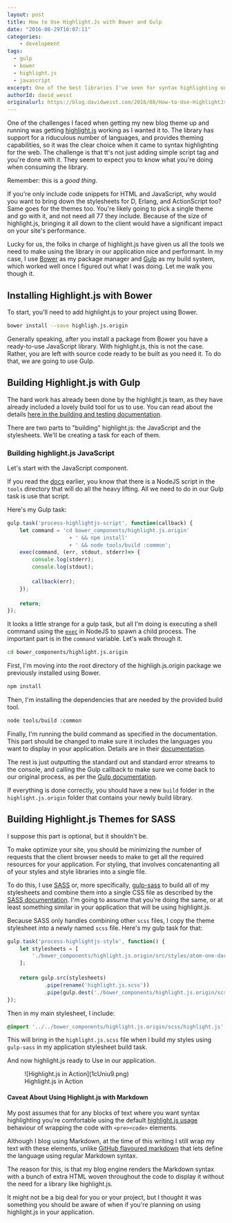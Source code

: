 ```yaml
---
layout: post
title: How to Use Highlight.Js with Bower and Gulp
date: "2016-08-29T10:07:11"
categories:
    - development
tags:
  - gulp
  - bower
  - highlight.js
  - javascript
excerpt: One of the best libraries I've seen for syntax highlighting on the web is highlight.js, IMHO. The catch to using the library is that it takes a bit more effort to setup than just adding a script tag and being done with it. In this post, I'll walk you through the steps I took to get this up and running with Bower and Gulp.
authorId: david_wesst
originalurl: https://blog.davidwesst.com/2016/08/How-to-Use-HighlightJs-with-Bower-and-Gulp/ 
---
```


One of the challenges I faced when getting my new blog theme up and running was getting [highlight.js](https://highlightjs.org) working as I wanted it to. The library has support for a riduculous number of languages, and provides theming capabilities, so it was the clear choice when it came to syntax highlighting for the web. The challenge is that tt's not just adding simple script tag and you're done with it. They seem to expect you to know what you're doing when consuming the library. 

Remember: this is a _good thing_. 

If you're only include code snippets for HTML and JavaScript, why would you want to bring down the stylesheets for D, Erlang, and ActionScript too? Same goes for the themes too. You're likely going to pick a single theme and go with it, and not need all 77 they include. Because of the size of highlight.js, bringing it all down to the client would have a significant impact on your site's performance.

Lucky for us, the folks in charge of highlight.js have given us all the tools we need to make using the library in our application nice and performant. In my case, I use [Bower](https://bower.io) as my package manager and [Gulp](http://gulpjs.com) as my build system, which worked well once I figured out what I was doing. Let me walk you though it.

## Installing Highlight.js with Bower
To start, you'll need to add highlight.js to your project using Bower.

```bash
bower install --save highligh.js.origin
```

Generally speaking, after you install a package from Bower you have a ready-to-use JavaScript library. With highlight.js, this is not the case. Rather, you are left with source code ready to be built as you need it. To do that, we are going to use Gulp.

## Building Highlight.js with Gulp
The hard work has already been done by the highlight.js team, as they have already included a lovely build tool for us to use. You can read about the details [here in the building and testing documentation](http://highlightjs.readthedocs.io/en/latest/building-testing.html). 

There are two parts to "building" highlight.js: the JavaScript and the stylesheets. We'll be creating a task for each of them.

### Building highlight.js JavaScript
Let's start with the JavaScript component.

If you read the [docs](http://highlightjs.readthedocs.io/en/latest/building-testing.html) earlier, you know that there is a NodeJS script in the `tools` directory that will do all the heavy lifting. All we need to do in our Gulp task is use that script.

Here's my Gulp task:

```javascript
gulp.task('process-highlightjs-script', function(callback) {
    let command = 'cd bower_components/highlight.js.origin'
                    + ' && npm install' 
                    + ' && node tools/build :common';
    exec(command, (err, stdout, stderr)=> {
        console.log(stderr);
        console.log(stdout);

        callback(err);
    });

    return;
});
```

It looks a little strange for a gulp task, but all I'm doing is executing a shell command using the [`exec`](https://nodejs.org/api/child_process.html#child_process_child_process_exec_command_options_callback) in NodeJS to spawn a child process. The important part is in the `command` variable. Let's walk through it.


```bash
cd bower_components/highlight.js.origin
```

First, I'm moving into the root directory of the highligh.js.origin package we previously installed using Bower.

```bash
npm install
```

Then, I'm installing the dependencies that are needed by the provided build tool.

```bash
node tools/build :common
```

Finally, I'm running the build command as specified in the documentation. This part should be changed to make sure it includes the languages you want to display in your application. Details are in their [documentation](http://highlightjs.readthedocs.io/en/latest/building-testing.html).

The rest is just outputting the standard out and standard error streams to the console, and calling the Gulp callback to make sure we come back to our original process, as per the [Gulp documentation](https://github.com/gulpjs/gulp/blob/master/docs/API.md#async-task-support). 

If everything is done correctly, you should have a new `build` folder in the `highlight.js.origin` folder that contains your newly build library.

## Building Highlight.js Themes for SASS
I suppose this part is optional, but it shouldn't be.

To make optimize your site, you should be minimizing the number of requests that the client browser needs to make to get all the required resources for your application. For styling, that involves concatenanting all of your styles and style libraries into a single file.

To do this, I use [SASS](http://sass-lang.com) or, more specifically, [gulp-sass](https://www.npmjs.com/package/gulp-sass) to build all of my stylesheets and combine them into a single CSS file as described by the [SASS documentation](http://sass-lang.com/guide#topic-5). I'm going to assume that you're doing the same, or at least something similar in your application that will be using highlight.js.

Because SASS only handles combining other `scss` files, I copy the theme stylesheet into a newly named `scss` file. Here's my gulp task for that:

```javascript
gulp.task('process-highlightjs-style', function() {
    let stylesheets = [
        './bower_components/highlight.js.origin/src/styles/atom-one-dark.css'
    ];

    return gulp.src(stylesheets)
            .pipe(rename('highlight.js.scss'))
            .pipe(gulp.dest('./bower_components/highlight.js.origin/scss'));
});
```

Then in my main stylesheet, I include:

```scss
@import '../../bower_components/highlight.js.origin/scss/highlight.js';
```

This will bring in the `highlight.js.scss` file when I build my styles using `gulp-sass` in my application stylesheet build task.

And now highlight.js ready to Use in our application.

<figure class="image">
    ![Highlight.js in Action](1cUniu9.png)
    <figcaption>Highlight.js in Action</figcaption>
</figure>

#### Caveat About Using Highlight.js with Markdown
My post assumes that for any blocks of text where you want syntax highlighting you're comfortable using the default [highlight.js usage](https://highlightjs.org/usage/) behaviour of wrapping the code with `<pre><code>` elements.

Although I blog using Markdown, at the time of this writing I still wrap my text with these elements, unlike [GitHub flavoured markdown](https://help.github.com/articles/creating-and-highlighting-code-blocks/) that lets define the language using regular Markdown syntax.

The reason for this, is that my blog engine renders the Markdown syntax with a bunch of extra HTML woven throughout the code to display it without the need for a library like highlight.js. 

It might not be a big deal for you or your project, but I thought it was something you should be aware of when if you're planning on using highlight.js in your application.


